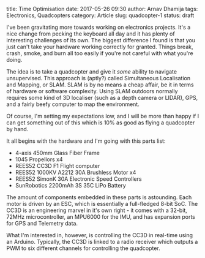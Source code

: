 title: Time Optimisation
date: 2017-05-26 09:30
author: Arnav Dhamija
tags: Electronics, Quadcopters
category: Article
slug: quadcopter-1
status: draft

I've been gravitating more towards working on electronics projects. It's a nice change from pecking the keyboard all day and it has plenty of interesting challenges of its own. The biggest difference I found is that you just can't take your hardware working correctly for granted. Things break, crash, smoke, and burn all too easily if you're not careful with what you're doing.

The idea is to take a quadcopter and give it *some* ability to navigate unsupervised. This approach is (aptly?) called Simultaneous Localisation and Mapping, or SLAM. SLAM is by no means a cheap affair, be it in terms of hardware or software complexity. Using SLAM outdoors normally requires some kind of 3D localiser (such as a depth camera or LIDAR), GPS, and a fairly beefy computer to map the environment.

Of course, I'm setting my expectations low, and I will be more than happy if I can get something out of this which is 10% as good as flying a quadcopter by hand.

It all begins with the hardware and I'm going with this parts list:

* 4-axis 450mm Glass Fiber Frame
* 1045 Propellors x4
* REES52 CC3D F1 Flight computer
* REES52 1000KV A2212 30A Brushless Motor x4
* REES52 SimonK 30A Electronic Speed Controllers
* SunRobotics 2200mAh 3S 35C LiPo Battery

The amount of components embedded in these parts is astounding. Each motor is driven by an ESC, which is essentially a full-fledged 8-bit SoC. The CC3D is an engineering marvel in it's own right - it comes with a 32-bit, 72MHz microcontroller, an MPU6000 for the IMU, and has expansion ports for GPS and Telemetry data.

What I'm interested in, however, is controlling the CC3D in real-time using an Arduino. Typically, the CC3D is linked to a radio receiver which outputs a PWM to six different channels for controlling the quadcopter. 
